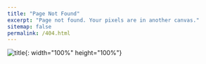```yaml
---
title: "Page Not Found"
excerpt: "Page not found. Your pixels are in another canvas."
sitemap: false
permalink: /404.html
---
```


![title](https://coinpan.com/files/attach/images/917052/068/987/118/ca593c73446e9c1640f31e239546d58c.png){: width="100%" height="100%"}